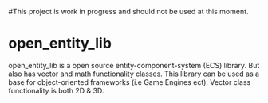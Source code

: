 #This project is work in progress and should not be used at this moment.

# open_entity_lib
open_entity_lib is a open source entity-component-system (ECS) library. But also has vector and math functionality classes.
This library can be used as a base for object-oriented frameworks (i.e Game Engines ect). Vector class functionality is both 2D & 3D.
